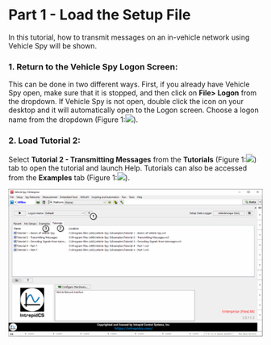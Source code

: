 # Part 1 - Load the Setup File

In this tutorial, how to transmit messages on an in-vehicle network using Vehicle Spy will be shown.

### 1. Return to the Vehicle Spy Logon Screen:

This can be done in two different ways. First, if you already have Vehicle Spy open, make sure that it is stopped, and then click on **File> Logon** from the dropdown. If Vehicle Spy is not open, double click the icon on your desktop and it will automatically open to the Logon screen. Choose a logon name from the dropdown (Figure 1:![](https://cdn.intrepidcs.net/support/VehicleSpy/assets/smOne.gif)).

### 2. Load Tutorial 2:

Select **Tutorial 2 - Transmitting Messages** from the **Tutorials** (Figure 1:![](https://cdn.intrepidcs.net/support/VehicleSpy/assets/smTwo.gif)) tab to open the tutorial and launch Help. Tutorials can also be accessed from the **Examples** tab (Figure 1:![](https://cdn.intrepidcs.net/support/VehicleSpy/assets/smThree.gif)).

![Figure 1: On the Logon screen open Tutorial 2 - Transmitting Messages.](../../.gitbook/assets/SpyExample1.1.gif)
